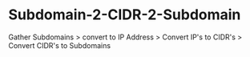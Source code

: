 # Subdomain-2-CIDR-2-Subdomain
Gather Subdomains > convert to IP Address > Convert IP's to CIDR's > Convert CIDR's to Subdomains
